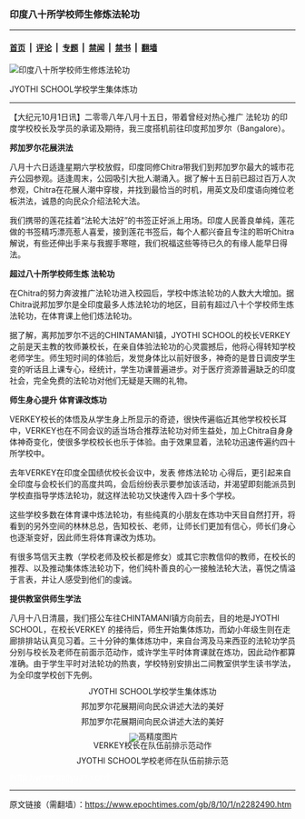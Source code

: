 ### 印度八十所学校师生修炼法轮功

---

#### [首页](../../../..?n2282490) &nbsp;|&nbsp; [评论](../../../../../epoch-comment?n2282490) &nbsp;|&nbsp; [专题](../../../../../epoch-special?n2282490) &nbsp;|&nbsp; [禁闻](../../../../../epoch-news?n2282490) &nbsp;|&nbsp; [禁书](../../../../../books?n2282490) &nbsp;|&nbsp; [翻墙](https://github.com/gfw-breaker/nogfw/blob/master/README.md?n2282490)


<div><img alt="印度八十所学校师生修炼法轮功" class="attachment-djy_600_400 size-djy_600_400 wp-post-image" src="https://i.epochtimes.com/assets/uploads/2008/10/810010806491123-600x400.jpg"/>
<div class="caption">
 <p>
  JYOTHI SCHOOL学校学生集体炼功
 </p>
</div></div><hr/><div class="post_content" id="artbody" itemprop="articleBody">
 <!-- article content begin -->
 <p>
  【大纪元10月1日讯】二零零八年八月十五日，带着曾经对热心推广
  <ok href="https://www.epochtimes.com/gb/tag/%E6%B3%95%E8%BD%AE%E5%8A%9F.html">
   法轮功
  </ok>
  的印度学校校长及学员的承诺及期待，我三度搭机前往印度邦加罗尔（Bangalore）。
 </p>
 <p>
  <b>
   邦加罗尔花展洪法
  </b>
 </p>
 <p>
  八月十六日适逢星期六学校放假，印度同修Chitra带我们到邦加罗尔最大的城市花卉公园参观。适逢周末，公园吸引大批人潮涌入。据了解十五日前已超过百万人次参观，Chitra在花展人潮中穿梭，并找到最恰当的时机，用英文及印度语向摊位老板洪法，诚恳的向民众介绍法轮大法。
 </p>
 <p>
  我们携带的莲花挂着“法轮大法好”的书签正好派上用场。印度人民善良单纯，莲花做的书签精巧漂亮惹人喜爱，接到莲花书签后，每个人都兴奋且专注的聆听Chitra解说，有些还伸出手来与我握手寒暄，我们祝福这些等待已久的有缘人能早日得法。
 </p>
 <p>
  <b>
   超过八十所学校师生炼
   <ok href="https://www.epochtimes.com/gb/tag/%E6%B3%95%E8%BD%AE%E5%8A%9F.html">
    法轮功
   </ok>
  </b>
 </p>
 <p>
  在Chitra的努力奔波推广法轮功进入校园后，学校中炼法轮功的人数大大增加。据Chitra说邦加罗尔是全印度最多人炼法轮功的地区，目前有超过八十个学校师生炼法轮功，在体育课上他们炼法轮功。
 </p>
 <p>
  据了解，离邦加罗尔不远的CHINTAMANI镇，JYOTHI SCHOOL的校长VERKEY之前是天主教的牧师兼校长，在亲自体验法轮功的心灵震撼后，他将心得转知学校老师学生。师生短时间的体验后，发觉身体比以前好很多，神奇的是昔日调皮学生变的听话且上课专心，经统计，学生功课普遍进步。对于医疗资源普遍缺乏的印度社会，完全免费的法轮功对他们无疑是天赐的礼物。
 </p>
 <p>
  <b>
   师生身心提升 体育课改炼功
  </b>
 </p>
 <p>
  VERKEY校长的体悟及从学生身上所显示的奇迹，很快传遍临近其他学校校长耳中，VERKEY也在不同会议的适当场合推荐法轮功对师生益处，加上Chitra自身身体神奇变化，使很多学校校长也乐于体验。由于效果显着，法轮功迅速传遍约四十所学校中。
 </p>
 <p>
  去年VERKEY在印度全国绩优校长会议中，发表
  <ok href="https://www.epochtimes.com/gb/tag/%E4%BF%AE%E7%82%BC%E6%B3%95%E8%BD%AE%E5%8A%9F.html">
   修炼法轮功
  </ok>
  心得后，更引起来自全印度与会校长们的高度共鸣，会后纷纷表示要参加该活动，并渴望即刻能派员到学校直指导学炼法轮功，就这样法轮功又快速传入四十多个学校。
 </p>
 <p>
  这些学校多数在体育课中炼法轮功，有些纯真的小朋友在炼功中天目自然打开，将看到的另外空间的林林总总，告知校长、老师，让师长们更加有信心，师长们身心也逐渐变好，因此师生将体育课改为炼功。
 </p>
 <p>
  有很多笃信天主教（学校老师及校长都是修女）或其它宗教信仰的教师，在校长的推荐、以及推动集体炼法轮功下，他们纯朴善良的心一接触法轮大法，喜悦之情溢于言表，并让人感受到他们的虔诚。
 </p>
 <p>
  <b>
   提供教室供师生学法
  </b>
 </p>
 <p>
  八月十八日清晨，我们搭公车往CHINTAMANI镇方向前去，目的地是JYOTHI SCHOOL，在校长VERKEY 的接待后，师生开始集体炼功，而幼小年级生则在走廊排排站认真见习着。三十分钟的集体炼功中，来自台湾及马来西亚的法轮功学员分别与校长及老师在前面示范动作，或许学生平时体育课就在炼功，因此动作都算准确。由于学生平时对法轮功的热衷，学校特别安排出二间教室供学生读书学法，为全印度学校创下先例。
 </p>
 <p>
  <!--image v 1.0-->
 </p>
 <div style="line-height: 90%; text-align: center;">
  <ok href=" https://i.epochtimes.com/assets/uploads/2008/10/810010806501123-600x450.jpg" rel="noreferrer noopener" target="_blank">
   <img alt="" class="size-large wp-image-7386888" src="https://i.epochtimes.com/assets/uploads/2008/10/810010806501123-600x450.jpg" title=""/>
  </ok>
  <br/>
  <span class="bn12">
   JYOTHI SCHOOL学校学生集体炼功
  </span>
 </div>
 <p>
  <!-- -->
 </p>
 <p>
  <!--image v 1.0-->
 </p>
 <div style="line-height: 90%; text-align: center;">
  <ok href=" https://i.epochtimes.com/assets/uploads/2008/10/810010806511123-600x450.jpg" rel="noreferrer noopener" target="_blank">
   <img alt="" class="size-large wp-image-7386889" src="https://i.epochtimes.com/assets/uploads/2008/10/810010806511123-600x450.jpg" title=""/>
  </ok>
  <br/>
  <span class="bn12">
   邦加罗尔花展期间向民众讲述大法的美好
  </span>
 </div>
 <p>
  <!-- -->
 </p>
 <p>
  <!--image v 1.0-->
 </p>
 <div style="line-height: 90%; text-align: center;">
  <ok href=" https://i.epochtimes.com/assets/uploads/2008/10/810010806521123-600x450.jpg" rel="noreferrer noopener" target="_blank">
   <img alt="" class="size-large wp-image-7386890" src="https://i.epochtimes.com/assets/uploads/2008/10/810010806521123-600x450.jpg" title=""/>
  </ok>
  <br/>
  <span class="bn12">
   邦加罗尔花展期间向民众讲述大法的美好
  </span>
 </div>
 <p>
  <!-- -->
 </p>
 <p>
  <!--image v 1.0-->
 </p>
 <div style="line-height: 90%; text-align: center;">
  <ok href=" https://i.epochtimes.com/assets/uploads/2008/10/810010806531123.jpg" rel="noreferrer noopener" target="_blank">
   <img alt="" class="size-large wp-image-7386891" src="https://i.epochtimes.com/assets/uploads/2008/10/810010806531123.jpg" title=""/>
  </ok>
  <img alt="高精度图片" border="0" src="//www.epochtimes.com/images/highRes.jpg"/>
  <br/>
  <span class="bn12">
   VERKEY校长在队伍前排示范动作
  </span>
 </div>
 <p>
  <!-- -->
 </p>
 <p>
  <!--image v 1.0-->
 </p>
 <div style="line-height: 90%; text-align: center;">
  <ok href=" https://i.epochtimes.com/assets/uploads/2008/10/810010810231123.jpg" rel="noreferrer noopener" target="_blank">
   <img alt="" class="size-large wp-image-7386892" src="https://i.epochtimes.com/assets/uploads/2008/10/810010810231123.jpg" title=""/>
  </ok>
  <br/>
  <span class="bn12">
   JYOTHI SCHOOL学校老师在队伍前排示范
  </span>
 </div>
 <p>
  <!-- -->
  <font color="#ffffff">
   (http://www.dajiyuan.com)
  </font>
 </p>
 <!-- article content end -->
 <div id="below_article_ad">
 </div>
</div>


---

原文链接（需翻墙）：https://www.epochtimes.com/gb/8/10/1/n2282490.htm